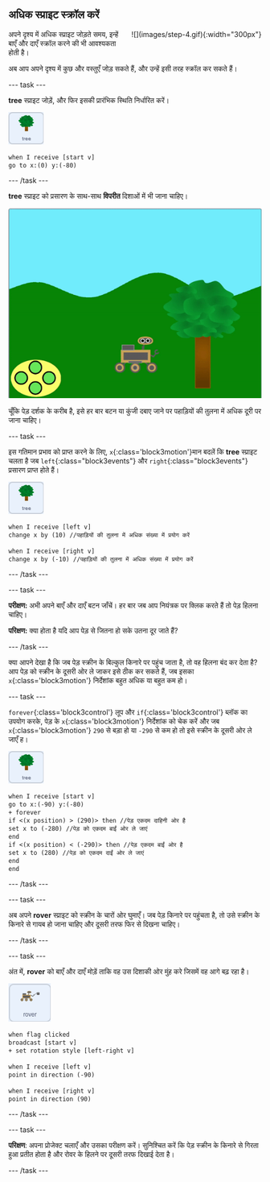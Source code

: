 ## अधिक स्प्राइट स्क्रॉल करें

<div style="display: flex; flex-wrap: wrap">
<div style="flex-basis: 200px; flex-grow: 1; margin-right: 15px;">
अपने दृश्य में अधिक स्प्राइट जोड़ते समय, इन्हें बाएँ और दाएँ स्क्रॉल करने की भी आवश्यकता होती है।
</div>
<div>
![](images/step-4.gif){:width="300px"}
</div>
</div>

अब आप अपने दृश्य में कुछ और वस्तुएँ जोड़ सकते हैं, और उन्हें इसी तरह स्क्रॉल कर सकते हैं।

--- task ---

**tree** स्प्राइट जोड़ें, और फिर इसकी प्रारंभिक स्थिति निर्धारित करें।

![tree स्प्राइट।](images/tree-sprite.png)
```blocks3
when I receive [start v]
go to x:(0) y:(-80)
```

--- /task ---

**tree** स्प्राइट को प्रसारण के साथ-साथ **विपरीत** दिशाओं में भी जाना चाहिए।

![x निर्देशांक बदलते हुए दिखाते हुए दाएँ और बाएँ चलते हुए एक पेड़ का एनिमेशन।](images/scrolling-tree.gif)

चूँकि पेड़ दर्शक के करीब है, इसे हर बार बटन या कुंजी दबाए जाने पर पहाड़ियों की तुलना में अधिक दूरी पर जाना चाहिए।

--- task ---

इस गतिमान प्रभाव को प्राप्त करने के लिए, `x`{:class='block3motion'}मान बदलें कि **tree** स्प्राइट चलता है जब `left`{:class="block3events"} और `right`{:class="block3events"} प्रसारण प्राप्त होते हैं।

![tree स्प्राइट।](images/tree-sprite.png)

```blocks3
when I receive [left v]
change x by (10) //पहाड़ियों की तुलना में अधिक संख्या में प्रयोग करें

when I receive [right v]
change x by (-10) //पहाड़ियों की तुलना में अधिक संख्या में प्रयोग करें
```

--- /task ---

--- task ---

**परीक्षण:** अभी अपने बाएँ और दाएँ बटन जाँचें। हर बार जब आप नियंत्रक पर क्लिक करते हैं तो पेड़ हिलना चाहिए।

**परिक्षण:** क्या होता है यदि आप पेड़ से जितना हो सके उतना दूर जाते हैं?

--- /task ---

क्या आपने देखा है कि जब पेड़ स्क्रीन के बिल्कुल किनारे पर पहुंच जाता है, तो वह हिलना बंद कर देता है? आप पेड़ को स्क्रीन के दूसरी ओर ले जाकर इसे ठीक कर सकते हैं, जब इसका `x`{:class='block3motion'} निर्देशांक बहुत अधिक या बहुत कम हो।

--- task ---

`forever`{:class='block3control'} लूप और `if`{:class='block3control'} ब्लॉक का उपयोग करके, पेड़ के `x`{:class='block3motion'} निर्देशांक को चेक करें और जब `x`{:class='block3motion'} `290` से बड़ा हो या `-290` से कम हो तो इसे स्क्रीन के दूसरी ओर ले जाएँ ह।

![tree स्प्राइट।](images/tree-sprite.png)

```blocks3
when I receive [start v]
go to x:(-90) y:(-80)
+ forever
if <(x position) > (290)> then //पेड़ एकदम दाहिनी ओर है
set x to (-280) //पेड़ को एकदम बाईं ओर ले जाएं
end
if <(x position) < (-290)> then //पेड़ एकदम बाईं ओर है
set x to (280) //पेड़ को एकदम दाईं ओर ले जाएं
end
end
```

--- /task ---

--- task ---

अब अपने **rover** स्प्राइट को स्क्रीन के चारों ओर घुमाएँ। जब पेड़ किनारे पर पहुंचता है, तो उसे स्क्रीन के किनारे से गायब हो जाना चाहिए और दूसरी तरफ फिर से दिखना चाहिए।

--- /task ---

--- task ---

अंत में, **rover** को बाएँ और दाएँ मोड़ें ताकि वह उस दिशाकी ओर मुंह करे जिसमें वह आगे बढ़ रहा है।

![rover स्प्राइट।](images/rover-sprite.png)

```blocks3
when flag clicked
broadcast [start v]
+ set rotation style [left-right v]

when I receive [left v]
point in direction (-90)

when I receive [right v]
point in direction (90)
```

--- /task ---

--- task ---

**परिक्षण**: अपना प्रोजेक्ट चलाएँ और उसका परीक्षण करें। सुनिश्चित करें कि पेड़ स्क्रीन के किनारे से गिरता हुआ प्रतीत होता है और रोवर के हिलने पर दूसरी तरफ दिखाई देता है।

--- /task ---
